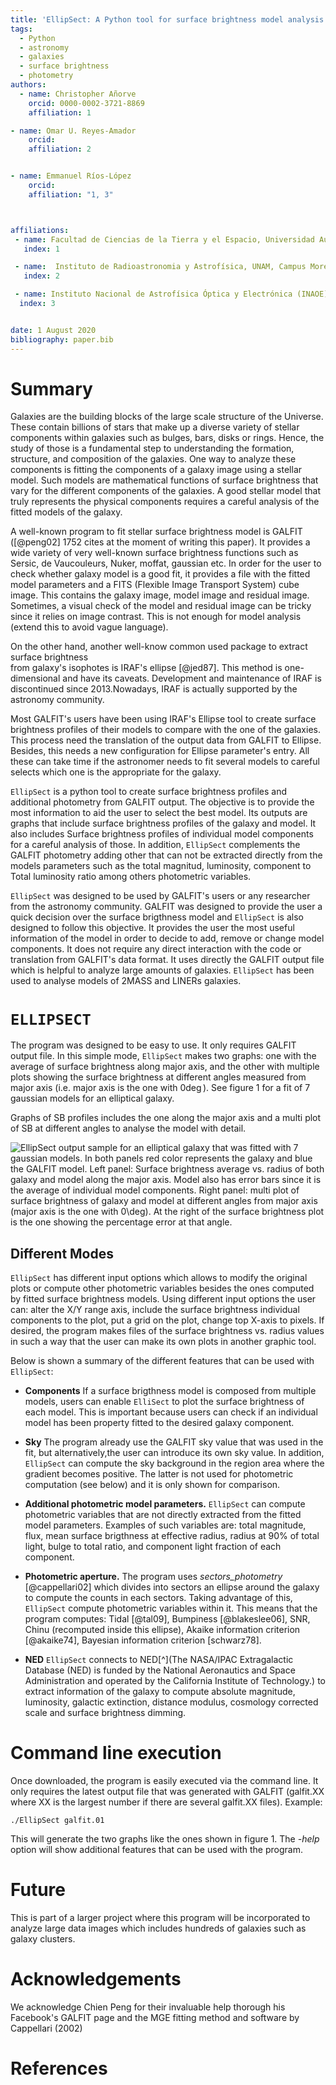 ```yaml
---
title: 'EllipSect: A Python tool for surface brightness model analysis for GALFIT'
tags:
  - Python
  - astronomy
  - galaxies
  - surface brightness
  - photometry
authors:
  - name: Christopher Añorve
    orcid: 0000-0002-3721-8869
    affiliation: 1

- name: Omar U. Reyes-Amador
    orcid: 
    affiliation: 2


- name: Emmanuel Ríos-López
    orcid: 
    affiliation: "1, 3"



affiliations:
 - name: Facultad de Ciencias de la Tierra y el Espacio, Universidad Autónoma de Sinaloa, Blvd. de la Americas y Av. Universitarios S/N, Ciudad Universitaria, C.P. 80010 Culiacán, Sinaloa, México
   index: 1

 - name:  Instituto de Radioastronomia y Astrofísica, UNAM, Campus Morelia, AP 3-72, CP 58089, México
   index: 2

 - name: Instituto Nacional de Astrofísica Óptica y Electrónica (INAOE), Apartado Postal 51 y 216, 72000 Puebla, Mexico    
  index: 3


date: 1 August 2020
bibliography: paper.bib
---
```


# Summary

Galaxies are the building blocks of the large scale structure of the Universe. 
These contain billions of stars that make up a diverse variety of stellar components within galaxies such as bulges, bars, disks or rings. Hence, the study of those is a fundamental step to understanding the formation, structure, and composition of the galaxies. One way to analyze these components is fitting the components of a galaxy image using a stellar model. Such models are mathematical functions of surface brightness that vary for the different components of the galaxies. A good stellar model that truly represents the physical components requires a careful analysis of the fitted models of the galaxy.

A well-known program to fit stellar surface brightness model is GALFIT ([@peng02] 1752 cites at the moment of writing this paper). It provides a wide variety of very well-known  surface brightness functions such as Sersic, de Vaucouleurs, Nuker, moffat, gaussian etc. In order for the user to check whether galaxy model is a good fit, it provides a file with the fitted model parameters and a FITS (Flexible Image Transport System) cube image. This contains the galaxy image, model image and residual image. Sometimes, a visual check of the model and residual image can be tricky since it relies on image contrast. This is not enough for model analysis (extend this to avoid vague language).

On the other hand, another well-know common used package to extract surface brightness  
from galaxy's isophotes is IRAF's ellipse [@jed87]. This method is one-dimensional and have its caveats. Development and maintenance of IRAF is discontinued since 2013.Nowadays, IRAF is actually supported by the astronomy community. 

Most GALFIT's users have been using IRAF's Ellipse tool to create surface brightness profiles of their models to compare with the one of the galaxies. This process need the translation of the output data from GALFIT to Ellipse. Besides, this needs a new configuration for Ellipse parameter's entry. All these can take time if the astronomer needs to fit several models to careful selects which one is the appropriate for the galaxy.


``EllipSect`` is a python tool to create surface brightness profiles and additional photometry from GALFIT output. The objective is to provide the most information to aid the user to select the best model. Its outputs are graphs that include surface brightness profiles of the galaxy and model. It also includes Surface brightness profiles of individual model components for a careful analysis of those. 
In addition, ``EllipSect`` complements the GALFIT photometry adding other that can not be extracted directly from the models parameters such as the total magnitud, luminosity, component to Total luminosity ratio among others photometric variables. 

``EllipSect`` was designed to be used by GALFIT's users or any researcher from the 
astronomy community. GALFIT was designed to provide the user a quick decision over
the surface brigthness model and ``EllipSect`` is also designed to follow this objective. It provides the user the most useful information of the model in order to decide to add, remove or change model components. It does not require any direct interaction with the code or translation from GALFIT's data format. It uses directly 
the GALFIT output file which is helpful to analyze large amounts of galaxies.  ``EllipSect`` has been used to analyse models of 2MASS and LINERs galaxies.  


# ``ELLIPSECT``

The program was designed to be easy to use. It only requires 
GALFIT output file. In this simple mode, ``EllipSect`` makes two graphs: one with the average of surface brightness along major axis, and the other with multiple plots showing the surface brightness at different angles measured from major axis (i.e. major axis is the one with $0\deg$). See figure 1 for a fit of 7 gaussian models for an elliptical galaxy.  

Graphs of SB profiles includes the one along the major axis and a multi plot of SB at different angles to analyse the model with detail.  


![EllipSect output sample for an elliptical galaxy that was fitted with 7 gaussian models. In both panels red color represents the galaxy and blue the GALFIT model. Left panel: Surface brightness average vs. radius of both galaxy and model along the major axis. Model also has error bars since it is the average of individual model components. Right panel: multi plot of surface brightness of galaxy and model at different angles from major axis (major axis is the one with $0\deg$). At the right of the surface brightness plot is the one showing the percentage error at that angle. ](Fig1.png)


## Different Modes

``EllipSect`` has different input options which allows to modify the original plots or 
compute other photometric variables besides the ones computed by fitted surface brightness  models. Using different input options the user can: alter the X/Y range axis, include the surface brightness individual components to the plot, put a grid on the plot, change top X-axis to pixels. If desired, the program makes files of the surface brightness vs. radius values in such a way that the user can make its own 
plots in another graphic tool. 

Below is shown a summary of the different features that can be used with ``EllipSect``:

- **Components** If a surface brigthness model is composed from multiple models, users can enable ``ElliSect`` to plot the surface brightness of each model. This is important because users can check if an individual model has been property fitted to the desired galaxy component. 

- **Sky** The program already use the GALFIT sky value that was used in the fit, but alternatively,the user can introduce its own sky value. In addition, ``EllipSect`` can compute the sky background in the region area where the gradient becomes positive. The latter is not used for photometric computation (see below) and it is only shown for comparison. 

- **Additional photometric model parameters.**  ``EllipSect`` can compute photometric variables that are not directly extracted from the fitted model parameters. Examples of such variables are: total magnitude, flux, mean surface brigthness at effective radius, radius at 90% of total light, bulge to total ratio, and component light fraction of each component.
  
- **Photometric aperture.** The program uses _sectors\_photometry_ [@cappellari02] which divides into sectors an ellipse around the galaxy to compute the counts in each sectors. Taking advantage of this, ``EllipSect`` compute photometric variables within it. This means that the program computes: Tidal [@tal09], Bumpiness [@blakeslee06], SNR, Chinu (recomputed inside this ellipse), Akaike information criterion [@akaike74], Bayesian information criterion [schwarz78].

- **NED** ``EllipSect`` connects to NED[^](The NASA/IPAC Extragalactic Database (NED) is funded by the National Aeronautics and Space Administration and operated by the California Institute of Technology.) to extract information of the galaxy to compute absolute magnitude, luminosity, galactic extinction, distance modulus, cosmology corrected scale and surface brightness dimming.  
 
 

# Command line execution

Once downloaded, the program is easily executed via the command line. It only requires 
the latest output file that was generated with GALFIT (galfit.XX where XX is the largest number if there are several galfit.XX files). Example: 

``` 
./EllipSect galfit.01
``` 

This will generate the two graphs like the ones shown in figure 1. The _-help_ option will show additional features that can be used with the program.

# Future

This is part of a larger project where this program will be incorporated to analyze 
large data images which includes hundreds of galaxies such as galaxy clusters. 

# Acknowledgements

We acknowledge Chien Peng for their invaluable help thorough his Facebook's GALFIT page and the MGE fitting method and software by Cappellari (2002)

# References
